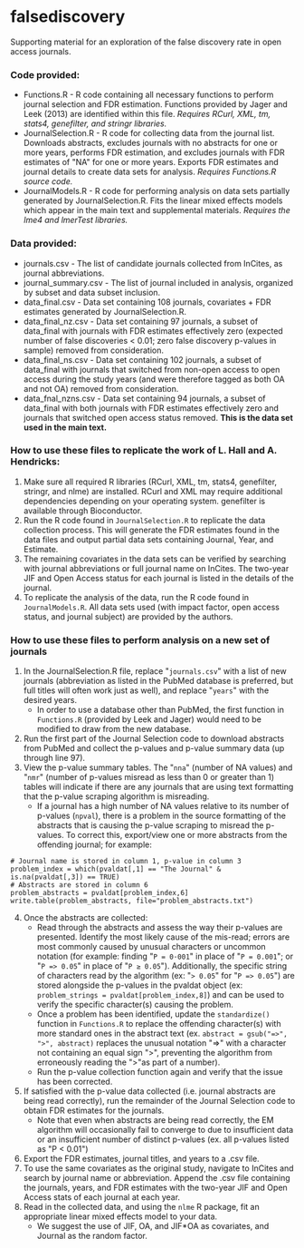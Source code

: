 # falsediscovery
Supporting material for an exploration of the false discovery rate in open access journals.

### Code provided:
- Functions.R - R code containing all necessary functions to perform journal selection and FDR estimation. Functions provided by Jager and Leek (2013) are identified within this file. *Requires RCurl, XML, tm, stats4, genefilter, and stringr libraries.*
- JournalSelection.R - R code for collecting data from the journal list. Downloads abstracts, excludes journals with no abstracts for one or more years, performs FDR estimation, and excludes journals with FDR estimates of "NA" for one or more years. Exports FDR estimates and journal details to create data sets for analysis. *Requires Functions.R source code.*
- JournalModels.R - R code for performing analysis on data sets partially generated by JournalSelection.R. Fits the linear mixed effects models which appear in the main text and supplemental materials. *Requires the lme4 and lmerTest libraries.*
 
### Data provided:
- journals.csv - The list of candidate journals collected from InCites, as journal abbreviations.
- journal_summary.csv - The list of journal included in analysis, organized by subset and data subset inclusion.
- data_final.csv - Data set containing 108 journals, covariates + FDR estimates generated by JournalSelection.R. 
- data_final_nz.csv - Data set containing 97 journals, a subset of data_final with journals with FDR estimates effectively zero (expected number of false discoveries < 0.01; zero false discovery p-values in sample) removed from consideration.
- data_final_ns.csv - Data set containing 102 journals, a subset of data_final with journals that switched from non-open access to open access during the study years (and were therefore tagged as both OA and not OA) removed from consideration.
- data_fnal_nzns.csv - Data set containing 94 journals, a subset of data_final with both journals with FDR estimates effectively zero and journals that switched open access status removed. **This is the data set used in the main text.**

### How to use these files to replicate the work of L. Hall and A. Hendricks:
1. Make sure all required R libraries (RCurl, XML, tm, stats4, genefilter, stringr, and nlme) are installed. RCurl and XML may require additional dependencies depending on your operating system. genefilter is available through Bioconductor. 
2. Run the R code found in `JournalSelection.R` to replicate the data collection process. This will generate the FDR estimates found in the data files and output partial data sets containing Journal, Year, and Estimate.
3. The remaining covariates in the data sets can be verified by searching with journal abbreviations or full journal name on InCites. The two-year JIF and Open Access status for each journal is listed in the details of the journal.
4. To replicate the analysis of the data, run the R code found in `JournalModels.R`. All data sets used (with impact factor, open access status, and journal subject) are provided by the authors.

### How to use these files to perform analysis on a new set of journals
1. In the JournalSelection.R file, replace "`journals.csv`" with a list of new journals (abbreviation as listed in the PubMed database is preferred, but full titles will often work just as well), and replace "`years`" with the desired years.
    - In order to use a database other than PubMed, the first function in `Functions.R` (provided by Leek and Jager) would need to be modified to draw from the new database.
2. Run the first part of the Journal Selection code to download abstracts from PubMed and collect the p-values and p-value summary data (up through line 97). 
3. View the p-value summary tables. The "`nna`" (number of NA values) and "`nmr`" (number of p-values misread as less than 0 or greater than 1) tables will indicate if there are any journals that are using text formatting that the p-value scraping algorithm is misreading.
    - If a journal has a high number of NA values relative to its number of p-values (`npval`), there is a problem in the source formatting of the abstracts that is causing the p-value scraping to misread the p-values. To correct this, export/view one or more abstracts from the offending journal; for example:
       
```
# Journal name is stored in column 1, p-value in column 3
problem_index = which(pvaldat[,1] == "The Journal" & is.na(pvaldat[,3]) == TRUE)
# Abstracts are stored in column 6
problem_abstracts = pvaldat[problem_index,6] 
write.table(problem_abstracts, file="problem_abstracts.txt")
```
4. Once the abstracts are collected:
    - Read through the abstracts and assess the way their p-values are presented. Identify the most likely cause of the mis-read; errors are most commonly caused by unusual characters or uncommon notation (for example: finding "`P = 0·001`" in place of "`P = 0.001`"; or "`P => 0.05`" in place of "`P ≥ 0.05`"). Additionally, the specific string of characters read by the algorithm (ex: "`> 0.05`" for "`P => 0.05`") are stored alongside the p-values in the pvaldat object (ex: `problem_strings = pvaldat[problem_index,8]`) and can be used to verify the specific character(s) causing the problem.
    - Once a problem has been identified, update the `standardize()` function in `Functions.R` to replace the offending character(s) with more standard ones in the abstract text (ex. `abstract = gsub("=>", ">", abstract)` replaces the unusual notation "=>" with a character not containing an equal sign ">", preventing the algorithm from erroneously reading the ">"as part of a number). 
    - Run the p-value collection function again and verify that the issue has been corrected.
 5. If satisfied with the p-value data collected (i.e. journal abstracts are being read correctly), run the remainder of the Journal Selection code to obtain FDR estimates for the journals.
    - Note that even when abstracts are being read correctly, the EM algorithm will occasionally fail to converge to due to insufficient data or an insufficient number of distinct p-values (ex. all p-values listed as "P < 0.01")
 6. Export the FDR estimates, journal titles, and years to a .csv file.
 7. To use the same covariates as the original study, navigate to InCites and search by journal name or abbreviation. Append the .csv file containing the journals, years, and FDR estimates with the two-year JIF and Open Access stats of each journal at each year.
 8. Read in the collected data, and using the `nlme` R package, fit an appropriate linear mixed effects model to your data.
    - We suggest the use of JIF, OA, and JIF\*OA as covariates, and Journal as the random factor. 
